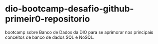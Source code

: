 # dio-bootcamp-desafio-github-primeir0-repositorio
bootcamp sobre Banco de Dados da DIO para se aprimorar nos principais conceitos de banco de dados SQL e NoSQL.

